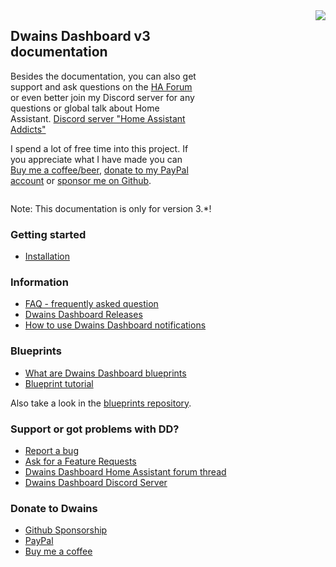 <div class="row" style="display: grid; grid-template-columns: 60% 40%;">
  <div class="column">
  <h2>Dwains Dashboard v3 documentation</h2>
  <p>Besides the documentation, you can also get support and ask questions on the <a href="https://community.home-assistant.io/t/dwains-theme-released-an-auto-generating-lovelace-ui-theme/168593?u=dwains">HA Forum</a> or even better join my Discord server for any questions or global talk about Home Assistant. <a href="https://discord.gg/7yt64uX">Discord server "Home Assistant Addicts"</a></p>
  <p>
  I spend a lot of free time into this project. If you appreciate what I have made you can <a href="https://www.buymeacoffee.com/FAkYvrx" target="_blank">Buy me a coffee/beer</a>, <a href="https://www.paypal.me/dwainscheeren" target="_blank">donate to my PayPal account</a> or <a href="https://github.com/sponsors/dwainscheeren">sponsor me on Github</a>.
  </p>
  </div>
  <div class="column" style="text-align: right;">
   <img src="../images/preview1.jpg">
  </div>
</div>

Note: This documentation is only for version 3.*!

### Getting started
* [Installation](information/installation.md)

### Information
* [FAQ - frequently asked question](information/faq.md)
* [Dwains Dashboard Releases](https://github.com/dwainscheeren/dwains-lovelace-dashboard/releases)
* [How to use Dwains Dashboard notifications](information/notifications.md)

### Blueprints
* [What are Dwains Dashboard blueprints]()
* [Blueprint tutorial]()

Also take a look in the [blueprints repository](https://github.com/dwainscheeren/dwains-dashboard-blueprints).

### Support or got problems with DD?
* [Report a bug](https://github.com/dwainscheeren/dwains-lovelace-dashboard/issues)
* [Ask for a Feature Requests](https://github.com/dwainscheeren/dwains-lovelace-dashboard/issues/new)
* [Dwains Dashboard Home Assistant forum thread](https://community.home-assistant.io/t/dwains-theme-an-auto-generating-lovelace-ui-theme/168593?u=dwains)
* [Dwains Dashboard Discord Server](https://discord.gg/7yt64uX)

### Donate to Dwains
* [Github Sponsorship](https://github.com/sponsors/dwainscheeren)
* [PayPal](https://www.paypal.me/dwainscheeren)
* [Buy me a coffee](https://www.buymeacoffee.com/FAkYvrx)